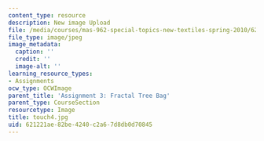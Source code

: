```yaml
---
content_type: resource
description: New image Upload
file: /media/courses/mas-962-special-topics-new-textiles-spring-2010/621221ae82be4240c2a67d8db0d70845_touch4.jpg
file_type: image/jpeg
image_metadata:
  caption: ''
  credit: ''
  image-alt: ''
learning_resource_types:
- Assignments
ocw_type: OCWImage
parent_title: 'Assignment 3: Fractal Tree Bag'
parent_type: CourseSection
resourcetype: Image
title: touch4.jpg
uid: 621221ae-82be-4240-c2a6-7d8db0d70845
---
```

